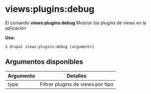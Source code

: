 # views:plugins:debug
El comando **views:plugins:debug** Mostrar los plugins de views en la aplicación

**Uso:**
```
$ drupal views:plugins:debug [arguments] 
```

## Argumentos disponibles
Argumento | Detalles
---------|-------------
type | Filtrar plugins de views por tipo
